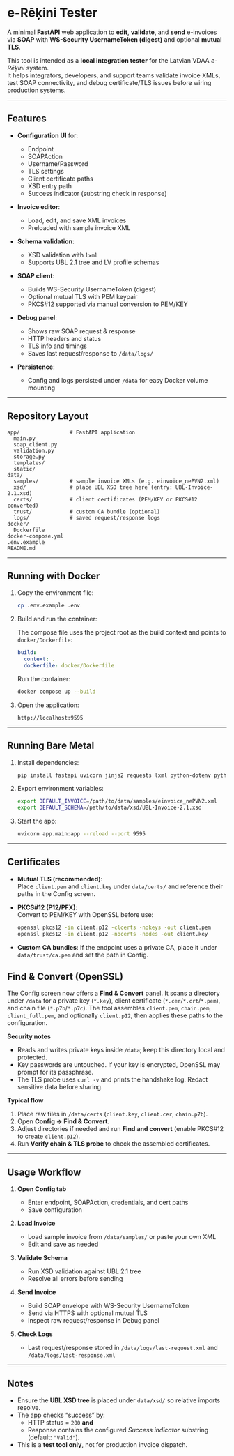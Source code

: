 # e-Rēķini Tester

A minimal **FastAPI** web application to **edit**, **validate**, and **send** e-invoices via **SOAP** with **WS-Security UsernameToken (digest)** and optional **mutual TLS**.

This tool is intended as a **local integration tester** for the Latvian VDAA *e-Rēķini* system.  
It helps integrators, developers, and support teams validate invoice XMLs, test SOAP connectivity, and debug certificate/TLS issues before wiring production systems.

---

## Features

- **Configuration UI** for:
  - Endpoint
  - SOAPAction
  - Username/Password
  - TLS settings
  - Client certificate paths
  - XSD entry path
  - Success indicator (substring check in response)

- **Invoice editor**:
  - Load, edit, and save XML invoices
  - Preloaded with sample invoice XML

- **Schema validation**:
  - XSD validation with `lxml`
  - Supports UBL 2.1 tree and LV profile schemas

- **SOAP client**:
  - Builds WS-Security UsernameToken (digest)
  - Optional mutual TLS with PEM keypair
  - PKCS#12 supported via manual conversion to PEM/KEY

- **Debug panel**:
  - Shows raw SOAP request & response
  - HTTP headers and status
  - TLS info and timings
  - Saves last request/response to `/data/logs/`

- **Persistence**:
  - Config and logs persisted under `/data` for easy Docker volume mounting

---

## Repository Layout

```
app/                # FastAPI application
  main.py
  soap_client.py
  validation.py
  storage.py
  templates/
  static/
data/
  samples/          # sample invoice XMLs (e.g. einvoice_nePVN2.xml)
  xsd/              # place UBL XSD tree here (entry: UBL-Invoice-2.1.xsd)
  certs/            # client certificates (PEM/KEY or PKCS#12 converted)
  trust/            # custom CA bundle (optional)
  logs/             # saved request/response logs
docker/
  Dockerfile
docker-compose.yml
.env.example
README.md
```

---

## Running with Docker

1. Copy the environment file:

   ```bash
   cp .env.example .env
   ```

2. Build and run the container:

   The compose file uses the project root as the build context and points to `docker/Dockerfile`:

   ```yaml
   build:
     context: .
     dockerfile: docker/Dockerfile
   ```

   Run the container:

   ```bash
   docker compose up --build
   ```

3. Open the application:

   ```
   http://localhost:9595
   ```

---

## Running Bare Metal

1. Install dependencies:

   ```bash
   pip install fastapi uvicorn jinja2 requests lxml python-dotenv python-multipart
   ```

2. Export environment variables:

   ```bash
   export DEFAULT_INVOICE=/path/to/data/samples/einvoice_nePVN2.xml
   export DEFAULT_SCHEMA=/path/to/data/xsd/UBL-Invoice-2.1.xsd
   ```

3. Start the app:

   ```bash
   uvicorn app.main:app --reload --port 9595
   ```

---

## Certificates

- **Mutual TLS (recommended)**:  
  Place `client.pem` and `client.key` under `data/certs/` and reference their paths in the Config screen.

- **PKCS#12 (P12/PFX)**:  
  Convert to PEM/KEY with OpenSSL before use:

  ```bash
  openssl pkcs12 -in client.p12 -clcerts -nokeys -out client.pem
  openssl pkcs12 -in client.p12 -nocerts -nodes -out client.key
  ```

- **Custom CA bundles**:
  If the endpoint uses a private CA, place it under `data/trust/ca.pem` and set the path in Config.

## Find & Convert (OpenSSL)

The Config screen now offers a **Find & Convert** panel. It scans a directory under `/data` for a private key (`*.key`), client certificate (`*.cer`/`*.crt`/`*.pem`), and chain file (`*.p7b`/`*.p7c`). The tool assembles `client.pem`, `chain.pem`, `client_full.pem`, and optionally `client.p12`, then applies these paths to the configuration.

**Security notes**

- Reads and writes private keys inside `/data`; keep this directory local and protected.
- Key passwords are untouched. If your key is encrypted, OpenSSL may prompt for its passphrase.
- The TLS probe uses `curl -v` and prints the handshake log. Redact sensitive data before sharing.

**Typical flow**

1. Place raw files in `/data/certs` (`client.key`, `client.cer`, `chain.p7b`).
2. Open **Config → Find & Convert**.
3. Adjust directories if needed and run **Find and convert** (enable PKCS#12 to create `client.p12`).
4. Run **Verify chain & TLS probe** to check the assembled certificates.

---

## Usage Workflow

1. **Open Config tab**  
   - Enter endpoint, SOAPAction, credentials, and cert paths  
   - Save configuration

2. **Load Invoice**  
   - Load sample invoice from `/data/samples/` or paste your own XML  
   - Edit and save as needed

3. **Validate Schema**  
   - Run XSD validation against UBL 2.1 tree  
   - Resolve all errors before sending

4. **Send Invoice**  
   - Build SOAP envelope with WS-Security UsernameToken  
   - Send via HTTPS with optional mutual TLS  
   - Inspect raw request/response in Debug panel

5. **Check Logs**  
   - Last request/response stored in `/data/logs/last-request.xml` and `/data/logs/last-response.xml`

---

## Notes

- Ensure the **UBL XSD tree** is placed under `data/xsd/` so relative imports resolve.  
- The app checks “success” by:
  - HTTP status = `200` **and**  
  - Response contains the configured *Success indicator* substring (default: `"Valid"`).  
- This is a **test tool only**, not for production invoice dispatch.
